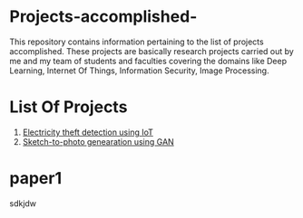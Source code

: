# Projects-accomplished-
This repository contains information pertaining to the list of projects accomplished. These projects are basically research projects carried out by me and my team of students and faculties covering the domains like Deep Learning, Internet Of Things, Information Security, Image Processing.


# List Of Projects 
1. [Electricity theft detection using IoT](https://github.com/sannidhan/Projects-accomplished-/blob/main/README.md#paper1)
2. [Sketch-to-photo genearation using GAN](#paper2)

# paper1
sdkjdw
